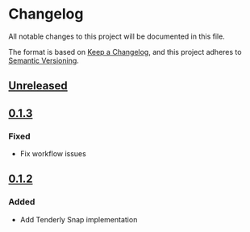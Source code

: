 # Changelog
All notable changes to this project will be documented in this file.

The format is based on [Keep a Changelog](https://keepachangelog.com/en/1.0.0/),
and this project adheres to [Semantic Versioning](https://semver.org/spec/v2.0.0.html).

## [Unreleased]

## [0.1.3]
### Fixed
- Fix workflow issues

## [0.1.2]
### Added
- Add Tenderly Snap implementation

[Unreleased]: https://github.com/Tenderly/tenderly-snap/compare/v0.1.3...HEAD
[0.1.3]: https://github.com/Tenderly/tenderly-snap/compare/v0.1.2...v0.1.3
[0.1.2]: https://github.com/Tenderly/tenderly-snap/releases/tag/v0.1.2
